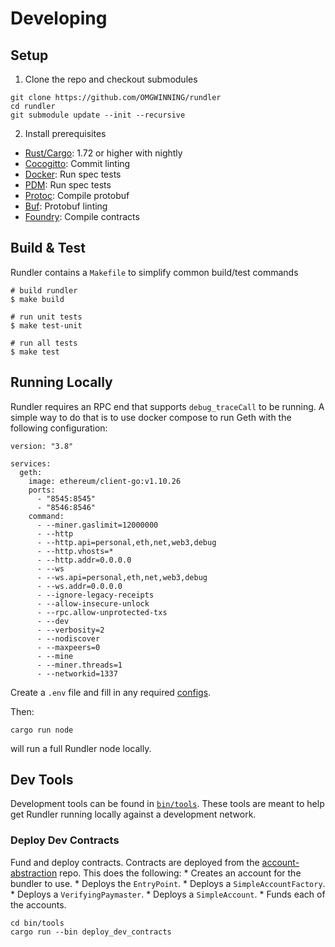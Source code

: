# Developing

## Setup

1. Clone the repo and checkout submodules

```
git clone https://github.com/OMGWINNING/rundler
cd rundler
git submodule update --init --recursive
```

2. Install prerequisites

* [Rust/Cargo](https://www.rust-lang.org/tools/install): 1.72 or higher with nightly 
* [Cocogitto](https://github.com/cocogitto/cocogitto): Commit linting
* [Docker](https://docs.docker.com/engine/install/): Run spec tests
* [PDM](https://pdm.fming.dev/latest/#installation): Run spec tests
* [Protoc](https://grpc.io/docs/protoc-installation/): Compile protobuf
* [Buf](https://buf.build/docs/installation): Protobuf linting
* [Foundry](https://book.getfoundry.sh/getting-started/installation): Compile contracts

## Build & Test

Rundler contains a `Makefile` to simplify common build/test commands

```
# build rundler
$ make build 

# run unit tests
$ make test-unit

# run all tests
$ make test

```

## Running Locally

Rundler requires an RPC end that supports `debug_traceCall` to be running. A simple way to do that is to use docker compose to run Geth with the following configuration:

```
version: "3.8"

services:
  geth:
    image: ethereum/client-go:v1.10.26
    ports:
      - "8545:8545"
      - "8546:8546"
    command:
      - --miner.gaslimit=12000000
      - --http
      - --http.api=personal,eth,net,web3,debug
      - --http.vhosts=*
      - --http.addr=0.0.0.0
      - --ws
      - --ws.api=personal,eth,net,web3,debug
      - --ws.addr=0.0.0.0
      - --ignore-legacy-receipts
      - --allow-insecure-unlock
      - --rpc.allow-unprotected-txs
      - --dev
      - --verbosity=2
      - --nodiscover
      - --maxpeers=0
      - --mine
      - --miner.threads=1
      - --networkid=1337

```

Create a `.env` file and fill in any required [configs](./cli.md).

Then:

```
cargo run node
```

will run a full Rundler node locally.

## Dev Tools

Development tools can be found in [`bin/tools`](../bin/tools/). These tools are meant to help get Rundler running locally against a development network.

### Deploy Dev Contracts

Fund and deploy contracts. Contracts are deployed from the [account-abstraction](https://github.com/eth-infinitism/account-abstraction) repo. This does the following: 
    * Creates an account for the bundler to use.
    * Deploys the `EntryPoint`.
    * Deploys a `SimpleAccountFactory`.
    * Deploys a `VerifyingPaymaster`.
    * Deploys a `SimpleAccount`.
    * Funds each of the accounts.
```
cd bin/tools
cargo run --bin deploy_dev_contracts
```
